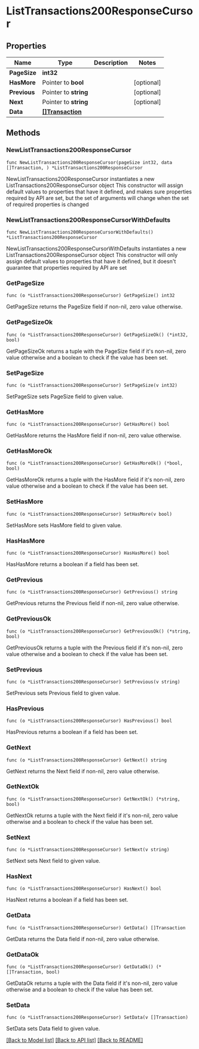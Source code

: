 # ListTransactions200ResponseCursor

## Properties

Name | Type | Description | Notes
------------ | ------------- | ------------- | -------------
**PageSize** | **int32** |  | 
**HasMore** | Pointer to **bool** |  | [optional] 
**Previous** | Pointer to **string** |  | [optional] 
**Next** | Pointer to **string** |  | [optional] 
**Data** | [**[]Transaction**](Transaction.md) |  | 

## Methods

### NewListTransactions200ResponseCursor

`func NewListTransactions200ResponseCursor(pageSize int32, data []Transaction, ) *ListTransactions200ResponseCursor`

NewListTransactions200ResponseCursor instantiates a new ListTransactions200ResponseCursor object
This constructor will assign default values to properties that have it defined,
and makes sure properties required by API are set, but the set of arguments
will change when the set of required properties is changed

### NewListTransactions200ResponseCursorWithDefaults

`func NewListTransactions200ResponseCursorWithDefaults() *ListTransactions200ResponseCursor`

NewListTransactions200ResponseCursorWithDefaults instantiates a new ListTransactions200ResponseCursor object
This constructor will only assign default values to properties that have it defined,
but it doesn't guarantee that properties required by API are set

### GetPageSize

`func (o *ListTransactions200ResponseCursor) GetPageSize() int32`

GetPageSize returns the PageSize field if non-nil, zero value otherwise.

### GetPageSizeOk

`func (o *ListTransactions200ResponseCursor) GetPageSizeOk() (*int32, bool)`

GetPageSizeOk returns a tuple with the PageSize field if it's non-nil, zero value otherwise
and a boolean to check if the value has been set.

### SetPageSize

`func (o *ListTransactions200ResponseCursor) SetPageSize(v int32)`

SetPageSize sets PageSize field to given value.


### GetHasMore

`func (o *ListTransactions200ResponseCursor) GetHasMore() bool`

GetHasMore returns the HasMore field if non-nil, zero value otherwise.

### GetHasMoreOk

`func (o *ListTransactions200ResponseCursor) GetHasMoreOk() (*bool, bool)`

GetHasMoreOk returns a tuple with the HasMore field if it's non-nil, zero value otherwise
and a boolean to check if the value has been set.

### SetHasMore

`func (o *ListTransactions200ResponseCursor) SetHasMore(v bool)`

SetHasMore sets HasMore field to given value.

### HasHasMore

`func (o *ListTransactions200ResponseCursor) HasHasMore() bool`

HasHasMore returns a boolean if a field has been set.

### GetPrevious

`func (o *ListTransactions200ResponseCursor) GetPrevious() string`

GetPrevious returns the Previous field if non-nil, zero value otherwise.

### GetPreviousOk

`func (o *ListTransactions200ResponseCursor) GetPreviousOk() (*string, bool)`

GetPreviousOk returns a tuple with the Previous field if it's non-nil, zero value otherwise
and a boolean to check if the value has been set.

### SetPrevious

`func (o *ListTransactions200ResponseCursor) SetPrevious(v string)`

SetPrevious sets Previous field to given value.

### HasPrevious

`func (o *ListTransactions200ResponseCursor) HasPrevious() bool`

HasPrevious returns a boolean if a field has been set.

### GetNext

`func (o *ListTransactions200ResponseCursor) GetNext() string`

GetNext returns the Next field if non-nil, zero value otherwise.

### GetNextOk

`func (o *ListTransactions200ResponseCursor) GetNextOk() (*string, bool)`

GetNextOk returns a tuple with the Next field if it's non-nil, zero value otherwise
and a boolean to check if the value has been set.

### SetNext

`func (o *ListTransactions200ResponseCursor) SetNext(v string)`

SetNext sets Next field to given value.

### HasNext

`func (o *ListTransactions200ResponseCursor) HasNext() bool`

HasNext returns a boolean if a field has been set.

### GetData

`func (o *ListTransactions200ResponseCursor) GetData() []Transaction`

GetData returns the Data field if non-nil, zero value otherwise.

### GetDataOk

`func (o *ListTransactions200ResponseCursor) GetDataOk() (*[]Transaction, bool)`

GetDataOk returns a tuple with the Data field if it's non-nil, zero value otherwise
and a boolean to check if the value has been set.

### SetData

`func (o *ListTransactions200ResponseCursor) SetData(v []Transaction)`

SetData sets Data field to given value.



[[Back to Model list]](../README.md#documentation-for-models) [[Back to API list]](../README.md#documentation-for-api-endpoints) [[Back to README]](../README.md)


